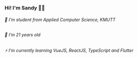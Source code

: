 ### Hi! I'm Sandy  👋🦋 

###### 🔭 I'm student from Applied Computer Science, KMUTT
###### 🌱 I’m 21 years old
###### ⚡ I’m currently learning VueJS, ReactJS, TypeScript and Flutter
###### 

<!--
**dnazzx/dnazzx** is a ✨ _special_ ✨ repository because its `README.md` (this file) appears on your GitHub profile.

Here are some ideas to get you started:

- 🔭 I’m currently working on ...
- 🌱 I’m currently learning ...
- 👯 I’m looking to collaborate on ...
- 🤔 I’m looking for help with ...
- 💬 Ask me about ...
- 📫 How to reach me: ...
- 😄 Pronouns: ...
- ⚡ Fun fact: ...
-->
